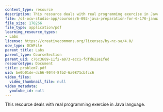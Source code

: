 ```yaml
---
content_type: resource
description: This resource deals with real programming exercise in Java language.
file: /ol-ocw-studio-app/courses/6-092-java-preparation-for-6-170-january-iap-2006/be0b01dedc6690448fb26a0871cbfcc6_problem7.pdf
file_size: 178266
file_type: application/pdf
learning_resource_types:
- Labs
license: https://creativecommons.org/licenses/by-nc-sa/4.0/
ocw_type: OCWFile
parent_title: Labs
parent_type: CourseSection
parent_uid: c76c3609-11f2-a073-ecc1-fdfd622e1fed
resourcetype: Document
title: problem7.pdf
uid: be0b01de-dc66-9044-8fb2-6a0871cbfcc6
video_files:
  video_thumbnail_file: null
video_metadata:
  youtube_id: null
---
```

This resource deals with real programming exercise in Java language.
